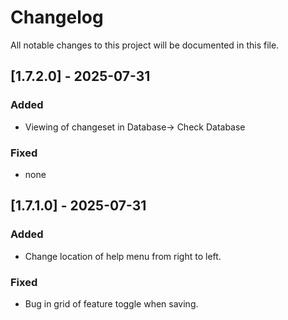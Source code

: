 # Changelog

All notable changes to this project will be documented in this file.

## [1.7.2.0] - 2025-07-31
### Added
- Viewing of changeset in Database-> Check Database

### Fixed
- none

## [1.7.1.0] - 2025-07-31
### Added
- Change location of help menu from right to left.

### Fixed
- Bug in grid of feature toggle when saving.
